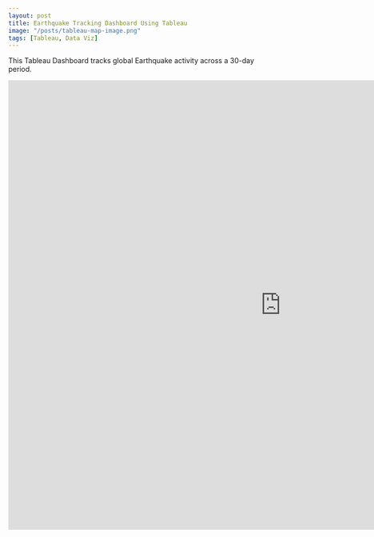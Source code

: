 ```yaml
---
layout: post
title: Earthquake Tracking Dashboard Using Tableau
image: "/posts/tableau-map-image.png"
tags: [Tableau, Data Viz]
---
```


This Tableau Dashboard tracks global Earthquake activity across a 30-day period.

<iframe seamless frameborder="0" src="https://public.tableau.com/views/EarthQuakeDashboard_16863248536920/DSIEarthquakeTracker?:embed=yes&:display_count=yes&:showVizHome=no" width = '1090' height = '900'></iframe>
